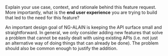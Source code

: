 Explain your use case, context, and rationale behind this feature request. More importantly, what is the **end user experience** you are trying to build that led to the need for this feature?

An important design goal of NG-ALAIN is keeping the API surface small and straightforward. In general, we only consider adding new features that solve a problem that cannot be easily dealt with using existing APIs (i.e. not just an alternative way of doing things that can already be done). The problem should also be common enough to justify the addition.